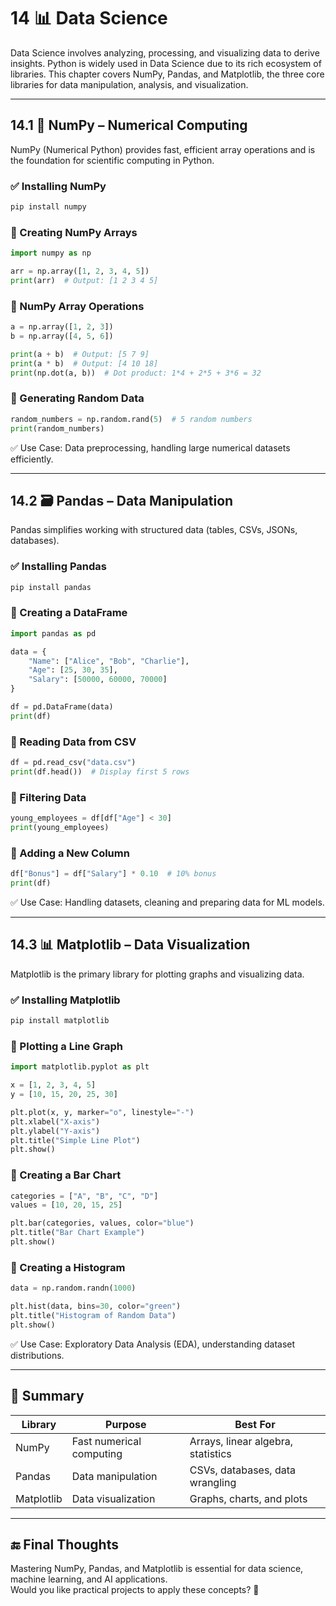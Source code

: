 # 14 📊 Data Science

Data Science involves analyzing, processing, and visualizing data to derive insights. Python is widely used in Data Science due to its rich ecosystem of libraries. This chapter covers NumPy, Pandas, and Matplotlib, the three core libraries for data manipulation, analysis, and visualization.

---

## 14.1 🔢 NumPy – Numerical Computing  

NumPy (Numerical Python) provides fast, efficient array operations and is the foundation for scientific computing in Python.

### ✅ Installing NumPy

```bash
pip install numpy
```

### 🔹 Creating NumPy Arrays

```python
import numpy as np

arr = np.array([1, 2, 3, 4, 5])
print(arr)  # Output: [1 2 3 4 5]
```

### 🔹 NumPy Array Operations

```python
a = np.array([1, 2, 3])
b = np.array([4, 5, 6])

print(a + b)  # Output: [5 7 9]
print(a * b)  # Output: [4 10 18]
print(np.dot(a, b))  # Dot product: 1*4 + 2*5 + 3*6 = 32
```

### 🔹 Generating Random Data

```python
random_numbers = np.random.rand(5)  # 5 random numbers
print(random_numbers)
```

✅ Use Case: Data preprocessing, handling large numerical datasets efficiently.

---

## 14.2 🗃️ Pandas – Data Manipulation  

Pandas simplifies working with structured data (tables, CSVs, JSONs, databases).

### ✅ Installing Pandas

```bash
pip install pandas
```

### 🔹 Creating a DataFrame

```python
import pandas as pd

data = {
    "Name": ["Alice", "Bob", "Charlie"],
    "Age": [25, 30, 35],
    "Salary": [50000, 60000, 70000]
}

df = pd.DataFrame(data)
print(df)
```

### 🔹 Reading Data from CSV

```python
df = pd.read_csv("data.csv")
print(df.head())  # Display first 5 rows
```

### 🔹 Filtering Data

```python
young_employees = df[df["Age"] < 30]
print(young_employees)
```

### 🔹 Adding a New Column

```python
df["Bonus"] = df["Salary"] * 0.10  # 10% bonus
print(df)
```

✅ Use Case: Handling datasets, cleaning and preparing data for ML models.

---

## 14.3 📊 Matplotlib – Data Visualization  

Matplotlib is the primary library for plotting graphs and visualizing data.

### ✅ Installing Matplotlib

```bash
pip install matplotlib
```

### 🔹 Plotting a Line Graph

```python
import matplotlib.pyplot as plt

x = [1, 2, 3, 4, 5]
y = [10, 15, 20, 25, 30]

plt.plot(x, y, marker="o", linestyle="-")
plt.xlabel("X-axis")
plt.ylabel("Y-axis")
plt.title("Simple Line Plot")
plt.show()
```

### 🔹 Creating a Bar Chart

```python
categories = ["A", "B", "C", "D"]
values = [10, 20, 15, 25]

plt.bar(categories, values, color="blue")
plt.title("Bar Chart Example")
plt.show()
```

### 🔹 Creating a Histogram

```python
data = np.random.randn(1000)

plt.hist(data, bins=30, color="green")
plt.title("Histogram of Random Data")
plt.show()
```

✅ Use Case: Exploratory Data Analysis (EDA), understanding dataset distributions.

---

## 🚀 Summary

| Library | Purpose | Best For |
|---------|---------|----------|
| NumPy | Fast numerical computing | Arrays, linear algebra, statistics |
| Pandas | Data manipulation | CSVs, databases, data wrangling |
| Matplotlib | Data visualization | Graphs, charts, and plots |

---

## 🔚 Final Thoughts

Mastering NumPy, Pandas, and Matplotlib is essential for data science, machine learning, and AI applications.  
Would you like practical projects to apply these concepts? 🚀
